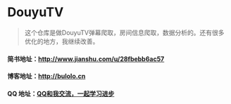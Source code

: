 # DouyuTV
> 这个仓库是做DouyuTV弹幕爬取，房间信息爬取，数据分析的。还有很多优化的地方，我继续改善。
#### 简书地址：**http://www.jianshu.com/u/28fbebb6ac57**
#### 博客地址：**http://bulolo.cn**
####  QQ 地址：[QQ和我交流，一起学习进步](http://wpa.qq.com/msgrd?v=3&uin=553704903&site=qq&menu=yes)
